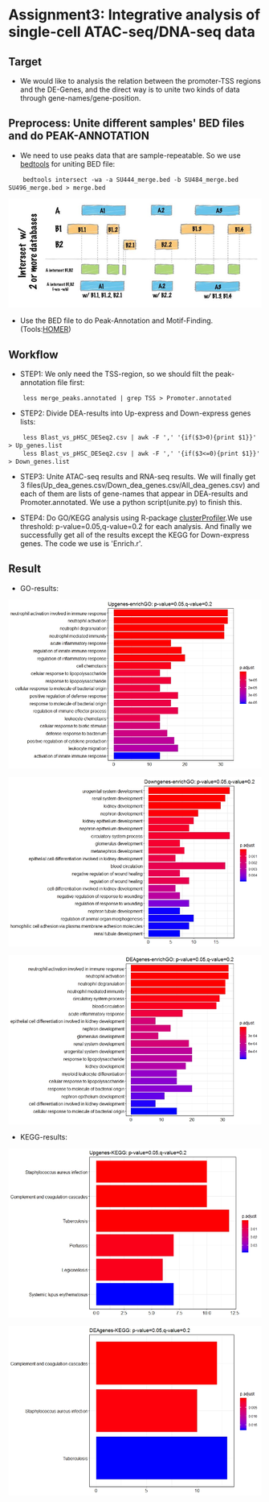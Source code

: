 # Assignment3: Integrative analysis of single-cell ATAC-seq/DNA-seq data


## Target

* We would like to analysis the relation between the promoter-TSS regions and the DE-Genes, and the direct way is to unite two kinds of data through gene-names/gene-position.

## Preprocess: Unite different samples' BED files and do PEAK-ANNOTATION

* We need to use peaks data that are sample-repeatable. So we use [bedtools](https://bedtools.readthedocs.io/en/latest/index.html) for uniting BED file:
```
    bedtools intersect -wa -a SU444_merge.bed -b SU484_merge.bed SU496_merge.bed > merge.bed
```

![intersect](figs/bedtools_intersect.png)

* Use the BED file to do Peak-Annotation and Motif-Finding.(Tools:[HOMER](http://homer.ucsd.edu/homer/index.html))

## Workflow

* STEP1: We only need the TSS-region, so we should filt the peak-annotation file first:

```
    less merge_peaks.annotated | grep TSS > Promoter.annotated
```

* STEP2: Divide DEA-results into Up-express and Down-express genes lists:

```
    less Blast_vs_pHSC_DESeq2.csv | awk -F ',' '{if($3>0){print $1}}' > Up_genes.list
    less Blast_vs_pHSC_DESeq2.csv | awk -F ',' '{if($3<=0){print $1}}' > Down_genes.list
```

* STEP3: Unite ATAC-seq results and RNA-seq results. We will finally get 3 files(Up_dea_genes.csv/Down_dea_genes.csv/All_dea_genes.csv) and each of them are lists of gene-names that appear in DEA-results and Promoter.annotated. We use a python script(unite.py) to finish this.

* STEP4: Do GO/KEGG analysis using R-package [clusterProfiler](https://github.com/GuangchuangYu/clusterProfiler).We use threshold: p-value=0.05,q-value=0.2 for each analysis. And finally we successfully get all of the results except the KEGG for Down-express genes. The code we use is 'Enrich.r'.

## Result

* GO-results:

![Up_GO](figs/Up_GO.jpeg)

![Down_GO](figs/Down_GO.jpeg)

![All_Go](figs/All_GO.jpeg)

* KEGG-results:

![Up_KEGG](figs/Up_KEGG.jpeg)

![All_Go](figs/All_KEGG.jpeg)